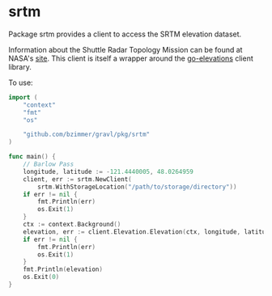 # srtm

Package srtm provides a client to access the SRTM elevation dataset.

Information about the Shuttle Radar Topology Mission can be found at NASA's
[site](https://www2.jpl.nasa.gov/srtm/). This client is itself a wrapper around
the [go-elevations](https://github.com/tkrajina/go-elevations/) client library.

To use:

```go
import (
	"context"
	"fmt"
	"os"

	"github.com/bzimmer/gravl/pkg/srtm"
)

func main() {
	// Barlow Pass
	longitude, latitude := -121.4440005, 48.0264959
	client, err := srtm.NewClient(
		srtm.WithStorageLocation("/path/to/storage/directory"))
	if err != nil {
		fmt.Println(err)
		os.Exit(1)
	}
	ctx := context.Background()
	elevation, err := client.Elevation.Elevation(ctx, longitude, latitude)
	if err != nil {
		fmt.Println(err)
		os.Exit(1)
	}
	fmt.Println(elevation)
	os.Exit(0)
}
```
